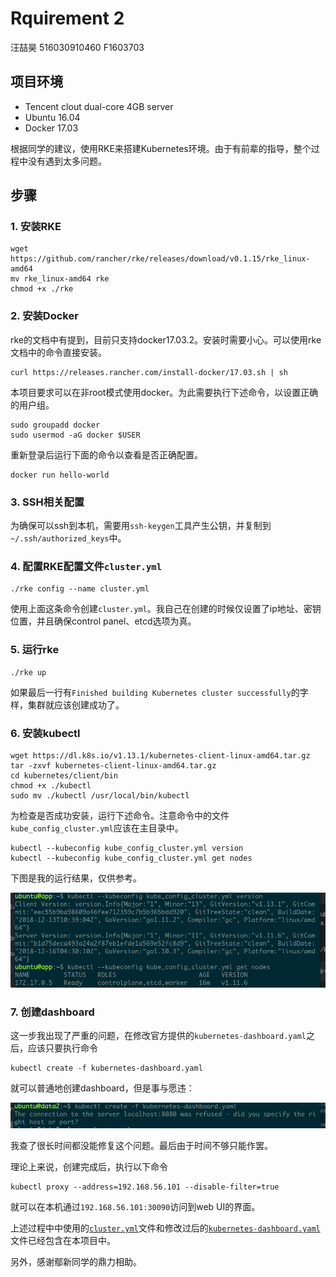# Rquirement 2

汪喆昊 516030910460 F1603703

## 项目环境

- Tencent clout dual-core 4GB server
- Ubuntu 16.04
- Docker 17.03

根据同学的建议，使用RKE来搭建Kubernetes环境。由于有前辈的指导，整个过程中没有遇到太多问题。

## 步骤

### 1. 安装RKE

    wget https://github.com/rancher/rke/releases/download/v0.1.15/rke_linux-amd64
    mv rke_linux-amd64 rke
    chmod +x ./rke

### 2. 安装Docker

rke的文档中有提到，目前只支持docker17.03.2。安装时需要小心。可以使用rke文档中的命令直接安装。

    curl https://releases.rancher.com/install-docker/17.03.sh | sh

本项目要求可以在非root模式使用docker。为此需要执行下述命令，以设置正确的用户组。

    sudo groupadd docker
    sudo usermod -aG docker $USER

重新登录后运行下面的命令以查看是否正确配置。

    docker run hello-world

### 3. SSH相关配置

为确保可以ssh到本机，需要用`ssh-keygen`工具产生公钥，并复制到`~/.ssh/authorized_keys`中。

### 4. 配置RKE配置文件`cluster.yml`

    ./rke config --name cluster.yml

使用上面这条命令创建`cluster.yml`。我自己在创建的时候仅设置了ip地址、密钥位置，并且确保control panel、etcd选项为真。

### 5. 运行rke

    ./rke up

如果最后一行有`Finished building Kubernetes cluster successfully`的字样，集群就应该创建成功了。

### 6. 安装kubectl

    wget https://dl.k8s.io/v1.13.1/kubernetes-client-linux-amd64.tar.gz
    tar -zxvf kubernetes-client-linux-amd64.tar.gz
    cd kubernetes/client/bin
    chmod +x ./kubectl
    sudo mv ./kubectl /usr/local/bin/kubectl

为检查是否成功安装，运行下述命令。注意命令中的文件`kube_config_cluster.yml`应该在主目录中。

    kubectl --kubeconfig kube_config_cluster.yml version
    kubectl --kubeconfig kube_config_cluster.yml get nodes

下图是我的运行结果，仅供参考。

![kubectl安装检查](./images/00.png)

### 7. 创建dashboard

这一步我出现了严重的问题，在修改官方提供的`kubernetes-dashboard.yaml`之后，应该只要执行命令

    kubectl create -f kubernetes-dashboard.yaml

就可以普通地创建dashboard，但是事与愿违：

![dashboard实例化错误](./images/01.png)

我查了很长时间都没能修复这个问题。最后由于时间不够只能作罢。

理论上来说，创建完成后，执行以下命令

    kubectl proxy --address=192.168.56.101 --disable-filter=true

就可以在本机通过`192.168.56.101:30090`访问到web UI的界面。

上述过程中中使用的[`cluster.yml`](./cluster.yml)文件和修改过后的[`kubernetes-dashboard.yaml`](./kubernetes-dashboard.yaml)文件已经包含在本项目中。

另外，感谢鄢新同学的鼎力相助。